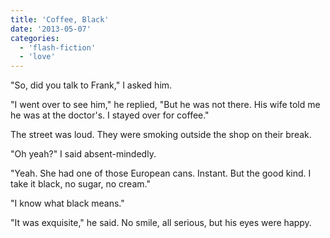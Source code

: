 ```yaml
---
title: 'Coffee, Black'
date: '2013-05-07'
categories:
  - 'flash-fiction'
  - 'love'
---
```


"So, did you talk to Frank," I asked him.

<!-- truncate -->

"I went over to see him," he replied, "But he was not there. His wife told me he
was at the doctor's. I stayed over for coffee."

The street was loud. They were smoking outside the shop on their break.

"Oh yeah?" I said absent-mindedly.

"Yeah. She had one of those European cans. Instant. But the good kind. I take it
black, no sugar, no cream."

"I know what black means."

"It was exquisite," he said. No smile, all serious, but his eyes were happy.
